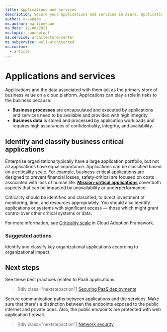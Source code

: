 ```yaml
---
title: Applications and services
description: Secure your applications and services in Azure. Applications and the data associated with them act as the primary store of business value on a cloud platform.
author: v-aangie
ms.author: martinekuan
ms.date: 12/08/2021
ms.topic: conceptual
ms.service: architecture-center
ms.subservice: well-architected
ms.custom:
  - article
---
```


# Applications and services

Applications and the data associated with them act as the primary store of business value on a cloud platform. Applications can play a role in risks to the business because:

- **Business processes** are encapsulated and executed by applications and services need to be available and provided with high integrity.
- **Business data** is stored and processed by application workloads and requires high assurances of confidentiality, integrity, and availability.

## Identify and classify business critical applications

Enterprise organizations typically have a large application portfolio, but not all applications have equal importance. Applications can be classified based on a criticality scale. For example, business-critical applications are designed to prevent financial losses, safety-critical are focused on costs associated with loss of human life. [**Mission-critical applications**](/azure/architecture/framework/mission-critical/mission-critical-overview) cover both aspects that can be impacted by unavailability or underperformance. 

Criticality should be identified and classified, to direct investment of monitoring, time, and resources appropriately. You should also identify applications or systems with significant access — those which might grant control over other critical systems or data.

For more information, see [Criticality scale](/azure/cloud-adoption-framework/manage/considerations/criticality#criticality-scale) in Cloud Adoption Framework.

### Suggested actions

Identify and classify key organizational applications according to organizational impact.

## Next steps

See these best practices related to PaaS applications.

> [!div class="nextstepaction"]
> [Securing PaaS deployments](/azure/security/fundamentals/paas-deployments)

Secure communication paths between applications and the services. Make sure that there's a distinction between the endpoints exposed to the public internet and private ones. Also, the public endpoints are protected with web application firewall.

> [!div class="nextstepaction"]
> [Network security](./design-network.md)
